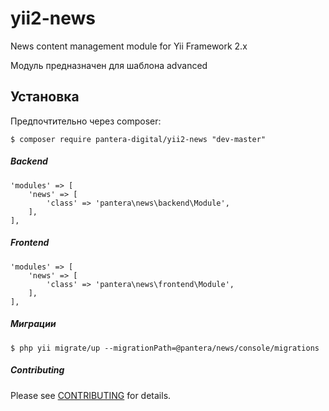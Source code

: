 # yii2-news
News content management module for Yii Framework 2.x

Модуль предназначен для шаблона advanced

## Установка

Предпочтительно через composer:
```
$ composer require pantera-digital/yii2-news "dev-master"
```
##### Backend
```
'modules' => [
    'news' => [
        'class' => 'pantera\news\backend\Module',
    ],
],
```
##### Frontend 
```
'modules' => [
    'news' => [
        'class' => 'pantera\news\frontend\Module',
    ],
],
```
##### Миграции
```
$ php yii migrate/up --migrationPath=@pantera/news/console/migrations
```

##### Contributing

Please see [CONTRIBUTING](CONTRIBUTING.md) for details.
